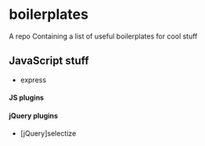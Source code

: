 # boilerplates
A repo Containing a list of useful boilerplates for cool stuff


## JavaScript stuff
* express

#### JS plugins

#### jQuery plugins 
* [jQuery]selectize
